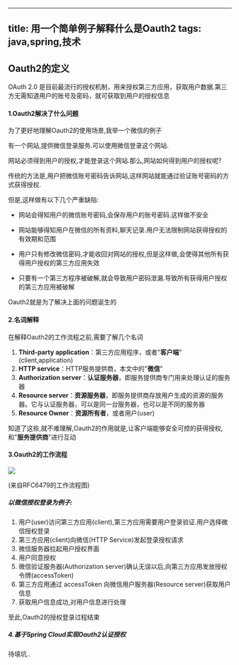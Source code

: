 
---
title: 用一个简单例子解释什么是Oauth2
tags: java,spring,技术
---

## Oauth2的定义

OAuth 2.0 是目前最流行的授权机制，用来授权第三方应用，获取用户数据.第三方无需知道用户的账号及密码，就可获取到用户的授权信息



#### 1.Oauth2解决了什么问题

为了更好地理解Oauth2的使用场景,我举一个微信的例子



有一个网站,提供微信登录服务.可以使用微信登录这个网站.

网站必须得到用户的授权,才能登录这个网站.那么,网站如何得到用户的授权呢?

传统的方法是,用户把微信账号密码告诉网站,这样网站就能通过验证账号密码的方式获得授权.

但是,这样做有以下几个严重缺陷:

* 网站会得知用户的微信账号密码,会保存用户的账号密码.这样做不安全

* 网站能够得知用户在微信的所有资料,聊天记录.用户无法限制网站获得授权的有效期和范围

* 用户只有修改微信密码,才能收回对网站的授权,但是这样做,会使得其他所有获得用户授权的第三方应用失效

* 只要有一个第三方程序被破解,就会导致用户密码泄漏.导致所有获得用户授权的第三方应用被破解

  

Oauth2就是为了解决上面的问题诞生的

#### 2.名词解释

在解释Oauth2的工作流程之前,需要了解几个名词

1.  **Third-party application**：第三方应用程序，或者"**客户端**"(client,application)
2.  **HTTP service**：HTTP服务提供商，本文中的"**微信**"
4.  **Authorization server**：**认证服务器**，即服务提供商专门用来处理认证的服务器
6.  **Resource server**：**资源服务器**，即服务提供商存放用户生成的资源的服务器。它与认证服务器，可以是同一台服务器，也可以是不同的服务器
5.  **Resource Owner**：**资源所有者**，或者用户(user)



知道了这些,就不难理解,Oauth2的作用就是,让客户端能够安全可控的获得授权,和"**服务提供商**"进行互动



#### 3.Oauth2的工作流程



![](https://gitee.com/minagamiyuki/picgo-gitee/raw/master/images/20200505101432.png)

(来自RFC6479的工作流程图)



##### 以微信授权登录为例子:

1. 用户(user)访问第三方应用(client),第三方应用需要用户登录验证.用户选择微信授权登录
2. 第三方应用(client)向微信(HTTP Service)发起登录授权请求
3. 微信服务器拉起用户授权界面
4. 用户同意授权
5. 微信验证服务器(Authorization server)确认无误以后,向第三方应用发放授权令牌(accessToken)
6. 第三方应用通过 accessToken 向微信用户服务器(Resource server)获取用户信息
7. 获取用户信息成功,对用户信息进行处理

至此,Oauth2的授权登录过程结束



##### 4.基于Spring Cloud实现Oauth2认证授权

待填坑..


